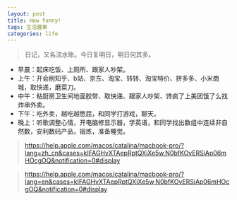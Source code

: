 ```yaml
---
layout: post
title: How funny!
tags: 生活趣事
categories: life
---
```


> 日记，又名流水账。今日复明日，明日何其多。

* 早晨：起床吃饭、上厕所、跟家人吵架。
* 上午：开会刷知乎、b站、京东、淘宝、转转、淘宝特价、拼多多、小米商城，取快递，磨菜刀。
* 中午：粘厨房卫生间地面胶带、取快递、跟家人吵架、馋疯了上美团饿了么找炸串外卖。
* 下午：吃外卖，越吃越憋屈，和同学打游戏，聊天。
* 晚上：听歌调整心情，开电脑修显示器，学英语，和同学找出数组中连续非自然数，安利数码产品，锻炼，准备睡觉。

> https://help.apple.com/macos/catalina/macbook-pro/?lang=zh_cn&cases=kIFAGHvXTAepRptQXiXe5w,N0bfKOvERSiAp06mHOcgOQ&notification=0#display

> https://help.apple.com/macos/catalina/macbook-pro/?lang=en&cases=kIFAGHvXTAepRptQXiXe5w,N0bfKOvERSiAp06mHOcgOQ&notification=0#display